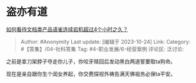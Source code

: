 # 盗亦有道
[如何看待文档类产品语雀连续宕机超过4个小时之久？](https://www.zhihu.com/question/627448953/answer/3262292209)

> Author: #Anonymity
> Last update: [编辑于 2023-10-24]
> Link:
> Category: #【答集】/04-社科答集
> Tag: #4-职业发展/6-经营案例 
> 评论区:
> 泛讨论:

之前是拿刀架脖子夺走你儿子，你咬牙赎回后发动黑白两道誓要取ta狗命。

现在是亲自跟你生个闺女养起，你交费探视外祷告满天佛祖务必保ta平安。
